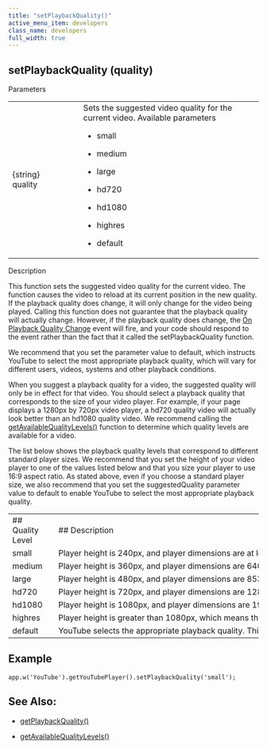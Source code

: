 ```yaml
---
title: "setPlaybackQuality()"
active_menu_item: developers
class_name: developers
full_width: true
---
```



## setPlaybackQuality (quality)

Parameters

<table>
<tr>
<td width="169">
{string} quality

</td>
<td width="17">
</td>
<td width="694">
Sets the suggested video quality for the current video. Available parameters

 - small

 - medium

 - large

 - hd720

 - hd1080

 - highres

 - default

</td>
</tr>
</table>

Description

This function sets the suggested video quality for the current video. The function causes the video to reload at its current position in the new quality. If the playback quality does change, it will only change for the video being played. Calling this function does not guarantee that the playback quality will actually change. However, if the playback quality does change, the [On Playback Quality Change](../../../../widget-properties-events/events/event-reference-list/general-events.htm#playback) event will fire, and your code should respond to the event rather than the fact that it called the setPlaybackQuality function.

We recommend that you set the parameter value to default, which instructs YouTube to select the most appropriate playback quality, which will vary for different users, videos, systems and other playback conditions.

When you suggest a playback quality for a video, the suggested quality will only be in effect for that video. You should select a playback quality that corresponds to the size of your video player. For example, if your page displays a 1280px by 720px video player, a hd720 quality video will actually look better than an hd1080 quality video. We recommend calling the [getAvailableQualityLevels()](getavailablequalitylevels.htm) function to determine which quality levels are available for a video.

The list below shows the playback quality levels that correspond to different standard player sizes. We recommend that you set the height of your video player to one of the values listed below and that you size your player to use 16:9 aspect ratio. As stated above, even if you choose a standard player size, we also recommend that you set the suggestedQuality parameter value to default to enable YouTube to select the most appropriate playback quality.

<table>
<tr>
<td width="121">
## Quality Level

</td>
<td width="16">
</td>
<td width="1201">
## Description

</td>
</tr>
<tr>
<td width="121">
small

</td>
<td width="16">
      

</td>
<td width="1201">
Player height is 240px, and player dimensions are at least 320px by 240px for 4:3 aspect ratio

</td>
</tr>
<tr>
<td width="121">
medium

</td>
<td width="16">
      

</td>
<td width="1201">
Player height is 360px, and player dimensions are 640px by 360px (for 16:9 aspect ratio) or 480px by 360px (for 4:3 aspect ratio).

</td>
</tr>
<tr>
<td width="121">
large

</td>
<td width="16">
      

</td>
<td width="1201">
Player height is 480px, and player dimensions are 853px by 480px (for 16:9 aspect ratio) or 640px by 480px (for 4:3 aspect ratio).

</td>
</tr>
<tr>
<td width="121">
hd720

</td>
<td width="16">
      

</td>
<td width="1201">
Player height is 720px, and player dimensions are 1280px by 720px (for 16:9 aspect ratio) or 960px by 720px (for 4:3 aspect ratio).

</td>
</tr>
<tr>
<td width="121">
hd1080

</td>
<td width="16">
      

</td>
<td width="1201">
Player height is 1080px, and player dimensions are 1920px by 1080px (for 16:9 aspect ratio) or 1440px by 1080px (for 4:3 aspect ratio).

</td>
</tr>
<tr>
<td width="121">
highres

</td>
<td width="16">
      

</td>
<td width="1201">
Player height is greater than 1080px, which means that the player's aspect ratio is greater than 1920px by 1080px.

</td>
</tr>
<tr>
<td width="121">
default

</td>
<td width="16">
      

</td>
<td width="1201">
YouTube selects the appropriate playback quality. This setting effectively reverts the quality level to the default state and nullifies any previous efforts to set playback quality.

</td>
</tr>
</table>

## Example

    app.w('YouTube').getYouTubePlayer().setPlaybackQuality('small');
   

## See Also:

 - [getPlaybackQuality()](getplaybackquality.htm)

 - [getAvailableQualityLevels()](getavailablequalitylevels.htm)

